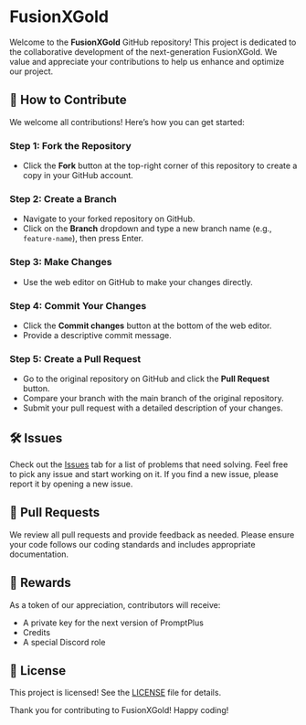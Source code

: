 # FusionXGold

Welcome to the **FusionXGold** GitHub repository! This project is dedicated to the collaborative development of the next-generation FusionXGold. We value and appreciate your contributions to help us enhance and optimize our project.

## 🚀 How to Contribute

We welcome all contributions! Here’s how you can get started:

### Step 1: Fork the Repository
- Click the **Fork** button at the top-right corner of this repository to create a copy in your GitHub account.

### Step 2: Create a Branch
- Navigate to your forked repository on GitHub.
- Click on the **Branch** dropdown and type a new branch name (e.g., `feature-name`), then press Enter.

### Step 3: Make Changes
- Use the web editor on GitHub to make your changes directly.

### Step 4: Commit Your Changes
- Click the **Commit changes** button at the bottom of the web editor.
- Provide a descriptive commit message.

### Step 5: Create a Pull Request
- Go to the original repository on GitHub and click the **Pull Request** button.
- Compare your branch with the main branch of the original repository.
- Submit your pull request with a detailed description of your changes.

## 🛠 Issues

Check out the [Issues](https://github.com/devycreates/FusionXGold/issues) tab for a list of problems that need solving. Feel free to pick any issue and start working on it. If you find a new issue, please report it by opening a new issue.

## 🔄 Pull Requests

We review all pull requests and provide feedback as needed. Please ensure your code follows our coding standards and includes appropriate documentation.

## 🎁 Rewards

As a token of our appreciation, contributors will receive:
- A private key for the next version of PromptPlus
- Credits
- A special Discord role

## 📜 License

This project is licensed! See the [LICENSE](LICENSE.txt) file for details.

Thank you for contributing to FusionXGold! Happy coding!
